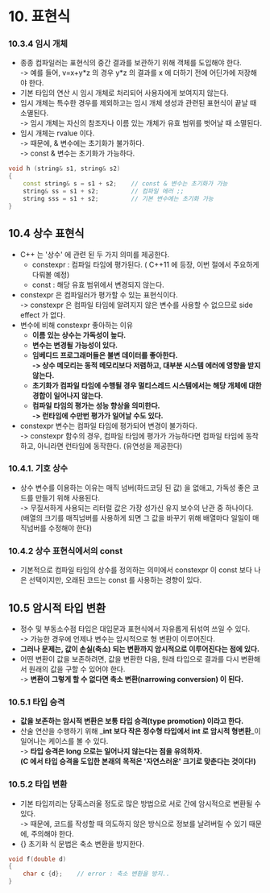 # 10. 표현식

### 10.3.4 임시 개체&#x20;

* 종종 컴파일러는 표현식의 중간 결과를 보관하기 위해 객체를 도입해야 한다. \
  \-> 예를 들어, v=x+y\*z 의 경우 y\*z 의 결과를 x 에 더하기 전에 어딘가에 저장해야 한다.&#x20;
* 기본 타입의 연산 시 임시 개체로 처리되어 사용자에게 보여지지 않는다.&#x20;
* 임시 개체는 특수한 경우를 제외하고는 임시 개체 생성과 관련된 표현식이 끝날 때 소멸된다. \
  \-> 임시 개체는 자신의 참조자나 이름 있는 개체가 유효 범위를 벗어날 때 소멸된다.&#x20;
* 임시 개체는 rvalue 이다. \
  \-> 때문에, & 변수에는 초기화가 불가하다. \
  \-> const & 변수는 초기화가 가능하다.&#x20;

```cpp
void h (string& s1, string& s2)
{
    const string& s = s1 + s2;    // const & 변수는 초기화가 가능
    string& ss = s1 + s2;         // 컴파일 에러 ;;
    string sss = s1 + s2;         // 기본 변수에는 초기화 가능
}
```

## 10.4 상수 표현식&#x20;

* C++ 는 '상수' 에 관련 된 두 가지 의미를 제공한다.&#x20;
  * constexpr : 컴파일 타임에 평가된다. ( C++11 에 등장, 이번 절에서 주요하게 다뤄볼 예정)
  * const : 해당 유효 범위에서 변경되지 않는다.&#x20;
* constexpr 은 컴파일러가 평가할 수 있는 표현식이다. \
  \-> constexpr 은 컴파일 타임에 알려지지 않은 변수를 사용할 수 없으므로 side effect 가 없다.&#x20;
* 변수에 비해 constexpr 좋아하는 이유
  * **이름 있는 상수는 가독성이 높다.**&#x20;
  * **변수는 변경될 가능성이 있다.**&#x20;
  * **임베디드 프로그래머들은 불변 데이터를 좋아한다.** \
    **-> 상수 메모리는 동적 메모리보다 저렴하고, 대부분 시스템 에러에 영향을 받지 않는다.**&#x20;
  * **초기화가 컴파일 타임에 수행될 경우 멀티스레드 시스템에서는 해당 개체에 대한 경합이 일어나지 않는다.**&#x20;
  * **컴파일 타임의 평가는 성능 향상을 의미한다.** \
    **-> 런타임에 수만번 평가가 일어날 수도 있다.**&#x20;
* constexpr 변수는 컴파일 타임에 평가되어 변경이 불가하다. \
  \-> constexpr 함수의 경우, 컴파일 타임에 평가가 가능하다면 컴파일 타임에 동작하고, 아니라면 런타임에 동작한다. (유연성을 제공한다)&#x20;

### 10.4.1. 기호 상수&#x20;

* 상수 변수를 이용하는 이유는 매직 넘버(하드코딩 된 값) 을 없애고, 가독성 좋은 코드를 만들기 위해 사용된다. \
  \-> 무질서하게 사용되는 리터럴 값은 가장 성가신 유지 보수의 난관 중 하나이다. \
  (배열의 크기를 매직넘버를 사용하게 되면 그 값을 바꾸기 위해 배열마다 일일이 매직넘버를 수정해야 한다)&#x20;

### 10.4.2 상수 표현식에서의 const&#x20;

* 기본적으로 컴파일 타임의 상수를 정의하는 의미에서 constexpr 이 const 보다 나은 선택이지만, 오래된 코드는 const 를 사용하는 경향이 있다.&#x20;

## 10.5 암시적 타입 변환&#x20;

* 정수 및 부동소수점 타입은 대입문과 표현식에서 자유롭게 뒤섞여 쓰일 수 있다. \
  \-> 가능한 경우에 언제나 변수는 암시적으로 형 변환이 이루어진다.&#x20;
* **그러나 문제는, 값이 손실(축소) 되는 변환까지 암시적으로 이루어진다는 점에 있다.**&#x20;
* 어떤 변환이 값을 보존하려면, 값을 변환한 다음, 원래 타입으로 결과를 다시 변환해서 원래의 값을 구할 수 있어야 한다. \
  \-> **변환이 그렇게 할 수 없다면 축소 변환(narrowing conversion) 이 된다.**&#x20;

### 10.5.1 타입 승격&#x20;

* **값을 보존하는 암시적 변환은 보통 타입 승격(type promotion) 이라고 한다.**&#x20;
* 산술 연산을 수행하기 위해 _**int 보다 작은 정수형 타입에서 int 로 암시적 형변환**_이 일어나는 케이스를 볼 수 있다. \
  \-> **타입 승격은 long 으로는 일어나지 않는다는 점을 유의하자.** \
  **(C 에서 타입 승격을 도입한 본래의 목적은 '자연스러운' 크기로 맞춘다는 것이다!)**

### 10.5.2 타입 변환&#x20;

* 기본 타입끼리는 당혹스러울 정도로 많은 방법으로 서로 간에 암시적으로 변환될 수 있다. \
  \-> 때문에, 코드를 작성할 때 의도하지 않은 방식으로 정보를 날려버릴 수 있기 때문에, 주의해야 한다.&#x20;
* {} 초기화 식 문법은 축소 변환을 방지한다.&#x20;

```cpp
void f(double d)
{
    char c {d};    // error : 축소 변환을 방지.. 
}
```
